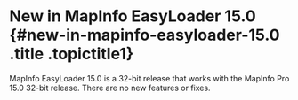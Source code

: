 New in MapInfo EasyLoader 15.0 {#new-in-mapinfo-easyloader-15.0 .title .topictitle1}
==============================

MapInfo EasyLoader 15.0 is a 32-bit release that works with the MapInfo Pro 15.0 32-bit release. There are no new features or fixes.

